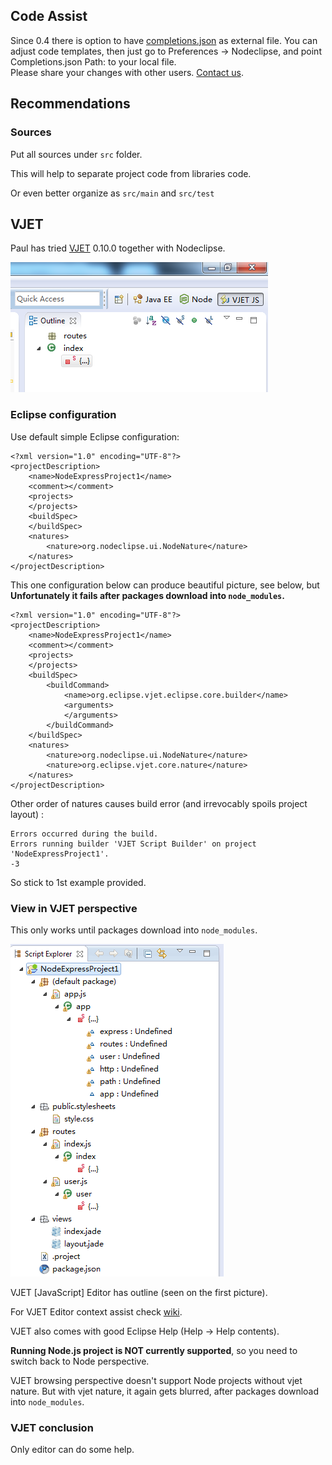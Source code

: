
## Code Assist

Since 0.4 there is option to have
 [completions.json](https://github.com/Nodeclipse/nodeclipse-1/blob/master/org.nodeclipse.ui/src/org/nodeclipse/ui/contentassist/completions.json)
 as external file. You can adjust code templates, then just go to Preferences -> Nodeclipse, and point Completions.json Path: to your local file.  
Please share your changes with other users. [Contact us](https://github.com/Nodeclipse/nodeclipse-1#contacts).  

## Recommendations

### Sources

Put all sources under <code>src</code> folder.

This will help to separate project code from libraries code.

Or even better organize as <code>src/main</code> and <code>src/test</code>


## VJET

Paul has tried [VJET](http://eclipse.org/vjet/) 0.10.0 together with Nodeclipse.

![node-vjet-perspective-switching.PNG](Pictures/node-vjet-perspective-switching.PNG)

### Eclipse configuration

Use default simple Eclipse configuration:

	<?xml version="1.0" encoding="UTF-8"?>
	<projectDescription>
		<name>NodeExpressProject1</name>
		<comment></comment>
		<projects>
		</projects>
		<buildSpec>
		</buildSpec>
		<natures>
			<nature>org.nodeclipse.ui.NodeNature</nature>
		</natures>
	</projectDescription>
	
This one configuration below can produce beautiful picture, see below, but 
**Unfortunately it fails after packages download into <code>node_modules</code>.**

	<?xml version="1.0" encoding="UTF-8"?>
	<projectDescription>
		<name>NodeExpressProject1</name>
		<comment></comment>
		<projects>
		</projects>
		<buildSpec>
			<buildCommand>
				<name>org.eclipse.vjet.eclipse.core.builder</name>
				<arguments>
				</arguments>
			</buildCommand>
		</buildSpec>
		<natures>
			<nature>org.nodeclipse.ui.NodeNature</nature>
			<nature>org.eclipse.vjet.core.nature</nature>
		</natures>
	</projectDescription>

Other order of natures causes build error (and irrevocably spoils project layout) :

	Errors occurred during the build.
	Errors running builder 'VJET Script Builder' on project 'NodeExpressProject1'.
	-3	

So stick to 1st example provided.

### View in VJET perspective

This only works until packages download into <code>node_modules</code>.

![node-vjet-script-expoler.PNG](Pictures/node-vjet-script-expoler.PNG)

VJET [JavaScript] Editor has outline (seen on the first picture).  
    
For VJET Editor context assist check [wiki](http://wiki.eclipse.org/VJET/NodeJS).
 
VJET also comes with good Eclipse Help (Help -> Help contents).

**Running Node.js project is NOT currently supported**, so you need to switch back to Node perspective.

VJET browsing perspective doesn't support Node projects without vjet nature.
But with vjet nature, it again gets blurred, after packages download into <code>node_modules</code>.

### VJET conclusion

Only editor can do some help.

